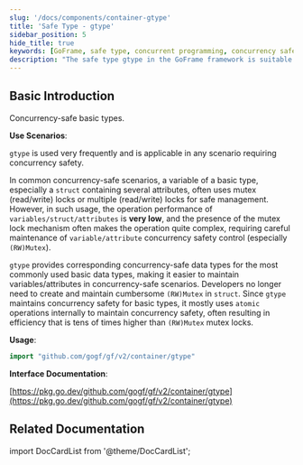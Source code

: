 ```yaml
---
slug: '/docs/components/container-gtype'
title: 'Safe Type - gtype'
sidebar_position: 5
hide_title: true
keywords: [GoFrame, safe type, concurrent programming, concurrency safety, gtype, basic type, atomic operations, performance optimization, data type, lock mechanism]
description: "The safe type gtype in the GoFrame framework is suitable for any scenario requiring concurrency safety. By providing concurrency safety support for the most commonly used basic data types, gtype has higher performance than mutex locks, simplifies concurrency control using atomic operations, and facilitates developers in efficient concurrent programming in complex scenarios."
---
```


## Basic Introduction

Concurrency-safe basic types.

**Use Scenarios**:

`gtype` is used very frequently and is applicable in any scenario requiring concurrency safety.

In common concurrency-safe scenarios, a variable of a basic type, especially a `struct` containing several attributes, often uses mutex (read/write) locks or multiple (read/write) locks for safe management. However, in such usage, the operation performance of `variables/struct/attributes` is **very low**, and the presence of the mutex lock mechanism often makes the operation quite complex, requiring careful maintenance of `variable/attribute` concurrency safety control (especially `(RW)Mutex`).

`gtype` provides corresponding concurrency-safe data types for the most commonly used basic data types, making it easier to maintain variables/attributes in concurrency-safe scenarios. Developers no longer need to create and maintain cumbersome `(RW)Mutex` in `struct`. Since `gtype` maintains concurrency safety for basic types, it mostly uses `atomic` operations internally to maintain concurrency safety, often resulting in efficiency that is tens of times higher than `(RW)Mutex` mutex locks.

**Usage**:

```go
import "github.com/gogf/gf/v2/container/gtype"
```

**Interface Documentation**:

[https://pkg.go.dev/github.com/gogf/gf/v2/container/gtype](https://pkg.go.dev/github.com/gogf/gf/v2/container/gtype)

## Related Documentation

import DocCardList from '@theme/DocCardList';

<DocCardList />